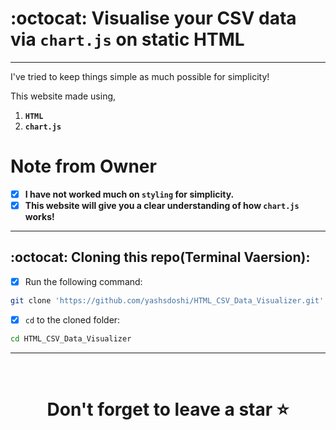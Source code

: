 
# :octocat: Visualise your CSV data via `chart.js` on static HTML

<hr />

I've tried to keep things simple as much possible for simplicity!

This website made using,

1. <b>`HTML`</b> 
2. <b>`chart.js`</b>


# Note from Owner
- [x] <b>I have not worked much on `styling` for simplicity.</b>
- [x] <b>This website will give you a clear understanding of how `chart.js` works!</b>

<hr />

## :octocat: Cloning this repo(Terminal Vaersion):
- [x] Run the following command:
```bash 
git clone 'https://github.com/yashsdoshi/HTML_CSV_Data_Visualizer.git' 
```
- [x] `cd` to the cloned folder:
```bash 
cd HTML_CSV_Data_Visualizer
```

<hr />
<br />

# <div align="center">Don't forget to leave a star ⭐️</div>

